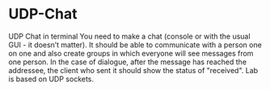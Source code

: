# UDP-Chat
UDP Chat in terminal
You need to make a chat (console or with the usual GUI - it doesn’t matter).
It should be able to communicate with a person one on one and also create groups in which everyone will see messages from one person.
In the case of dialogue, after the message has reached the addressee, the client who sent it should show the status of "received".
Lab is based on UDP sockets.
